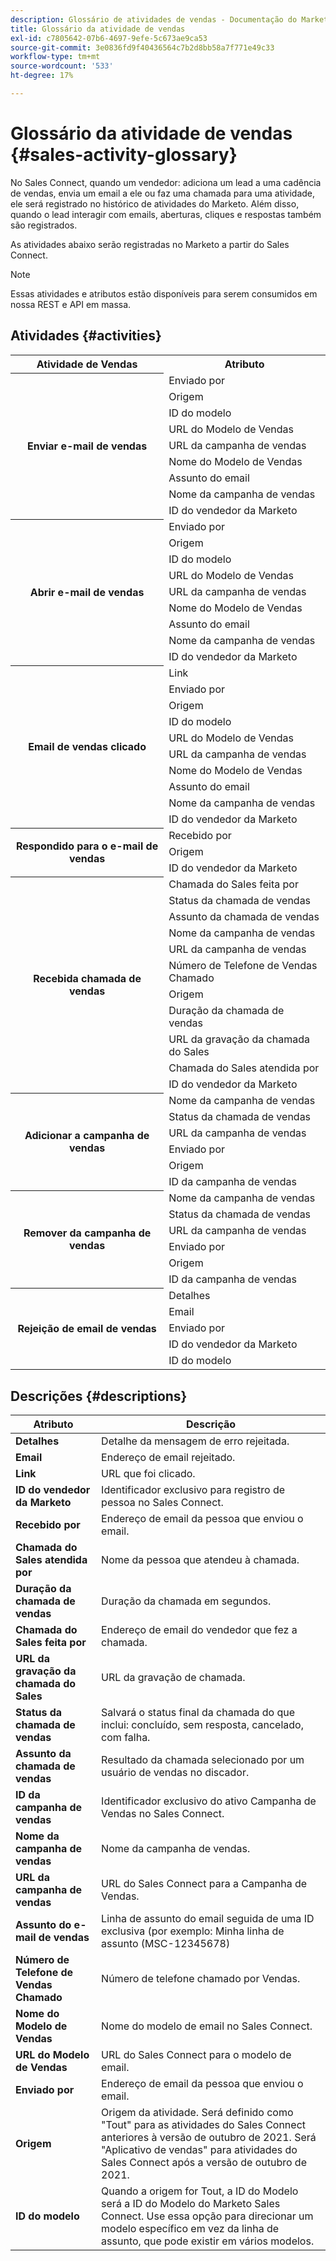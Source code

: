 ```yaml
---
description: Glossário de atividades de vendas - Documentação do Marketo - Documentação do produto
title: Glossário da atividade de vendas
exl-id: c7805642-07b6-4697-9efe-5c673ae9ca53
source-git-commit: 3e0836fd9f40436564c7b2d8bb58a7f771e49c33
workflow-type: tm+mt
source-wordcount: '533'
ht-degree: 17%

---
```


# Glossário da atividade de vendas {#sales-activity-glossary}

No Sales Connect, quando um vendedor: adiciona um lead a uma cadência de vendas, envia um email a ele ou faz uma chamada para uma atividade, ele será registrado no histórico de atividades do Marketo. Além disso, quando o lead interagir com emails, aberturas, cliques e respostas também são registrados.

As atividades abaixo serão registradas no Marketo a partir do Sales Connect.

>[!NOTE]
>
>Essas atividades e atributos estão disponíveis para serem consumidos em nossa REST e API em massa.

## Atividades {#activities}

<table>
 <tr>
  <th>Atividade de Vendas</th>
  <th>Atributo</th>
 </tr>
 <tr>
  <th rowspan="9">Enviar e-mail de vendas</th>
  <td>Enviado por</td>
 </tr>
 <tr>
  <td>Origem</td>
 </tr>
 <tr>
  <td>ID do modelo</td>
 </tr>
 <tr>
  <td>URL do Modelo de Vendas</td>
 </tr>
 <tr>
  <td>URL da campanha de vendas</td>
 </tr>
 <tr>
  <td>Nome do Modelo de Vendas</td>
 </tr>
 <tr>
  <td>Assunto do email</td>
 </tr>
 <tr>
  <td>Nome da campanha de vendas</td>
 </tr>
 <tr>
  <td>ID do vendedor da Marketo</td>
 </tr>
 <tr>
  <th rowspan="9">Abrir e-mail de vendas</th>
  <td>Enviado por</td>
 </tr>
 <tr>
  <td>Origem</td>
 </tr>
 <tr>
  <td>ID do modelo</td>
 </tr>
 <tr>
  <td>URL do Modelo de Vendas</td>
 </tr>
 <tr>
  <td>URL da campanha de vendas</td>
 </tr>
 <tr>
  <td>Nome do Modelo de Vendas</td>
 </tr>
 <tr>
  <td>Assunto do email</td>
 </tr>
 <tr>
  <td>Nome da campanha de vendas</td>
 </tr>
 <tr>
  <td>ID do vendedor da Marketo</td>
 </tr>
 <tr>
  <th rowspan="10">Email de vendas clicado</th>
  <td>Link</td>
 </tr>
 <tr>
  <td>Enviado por</td>
 </tr>
 <tr>
  <td>Origem</td>
 </tr>
 <tr>
  <td>ID do modelo</td>
 </tr>
 <tr>
  <td>URL do Modelo de Vendas</td>
 </tr>
 <tr>
  <td>URL da campanha de vendas</td>
 </tr>
 <tr>
  <td>Nome do Modelo de Vendas</td>
 </tr>
 <tr>
  <td>Assunto do email</td>
 </tr>
 <tr>
  <td>Nome da campanha de vendas</td>
 </tr>
 <tr>
  <td>ID do vendedor da Marketo</td>
 </tr>
<tr>
  <th rowspan="3">Respondido para o e-mail de vendas</th>
  <td>Recebido por</td>
 </tr>
 <tr>
  <td>Origem</td>
 </tr>
 <tr>
  <td>ID do vendedor da Marketo</td>
 </tr>
 <tr>
  <th rowspan="11">Recebida chamada de vendas</th>
  <td>Chamada do Sales feita por</td>
 </tr>
 <tr>
  <td>Status da chamada de vendas</td>
 </tr>
 <tr>
  <td>Assunto da chamada de vendas</td>
 </tr>
 <tr>
  <td>Nome da campanha de vendas</td>
 </tr>
 <tr>
  <td>URL da campanha de vendas</td>
 </tr>
 <tr>
  <td>Número de Telefone de Vendas Chamado</td>
 </tr>
 <tr>
  <td>Origem</td>
 </tr>
 <tr>
  <td>Duração da chamada de vendas</td>
 </tr>
 <tr>
  <td>URL da gravação da chamada do Sales</td>
 </tr>
  <tr>
  <td>Chamada do Sales atendida por</td>
 </tr>
 <tr>
  <td>ID do vendedor da Marketo</td>
 </tr>
 <tr>
  <th rowspan="6">Adicionar a campanha de vendas</th>
  <td>Nome da campanha de vendas</td>
 </tr>
 <tr>
  <td>Status da chamada de vendas</td>
 </tr>
 <tr>
  <td>URL da campanha de vendas</td>
 </tr>
 <tr>
  <td>Enviado por</td>
 </tr>
 <tr>
  <td>Origem</td>
 </tr>
 <tr>
  <td>ID da campanha de vendas</td>
 </tr>
 <tr>
  <th rowspan="6">Remover da campanha de vendas</th>
  <td>Nome da campanha de vendas</td>
 </tr>
 <tr>
  <td>Status da chamada de vendas</td>
 </tr>
 <tr>
  <td>URL da campanha de vendas</td>
 </tr>
 <tr>
  <td>Enviado por</td>
 </tr>
 <tr>
  <td>Origem</td>
 </tr>
 <tr>
  <td>ID da campanha de vendas</td>
 </tr>
 <tr>
  <th rowspan="5">Rejeição de email de vendas</th>
  <td>Detalhes</td>
 </tr>
 <tr>
  <td>Email</td>
 </tr>
 <tr>
  <td>Enviado por</td>
 </tr>
 <tr>
  <td>ID do vendedor da Marketo</td>
 </tr>
 <tr>
  <td>ID do modelo</td>
 </tr>
</table>

## Descrições {#descriptions}

<table> 
 <tr>
  <th>Atributo</th>
  <th>Descrição</th>
 </tr>
 <tbody> 
 <tr> 
   <td><strong>Detalhes</strong></td> 
   <td>Detalhe da mensagem de erro rejeitada.</td> 
  </tr> 
  <tr> 
   <td><strong>Email</strong></td> 
   <td>Endereço de email rejeitado.</td> 
  </tr> 
  <tr> 
   <td><strong>Link</strong></td> 
   <td>URL que foi clicado.</td> 
  </tr> 
  <tr> 
   <td><strong>ID do vendedor da Marketo</strong></td> 
   <td>Identificador exclusivo para registro de pessoa no Sales Connect.</td> 
  </tr> 
  <tr> 
   <td><strong>Recebido por</strong></td> 
   <td>Endereço de email da pessoa que enviou o email.</td> 
  </tr>
  <tr> 
   <td><strong>Chamada do Sales atendida por</strong></td> 
   <td>Nome da pessoa que atendeu à chamada.</td> 
  </tr>
  <tr> 
   <td><strong>Duração da chamada de vendas</strong></td> 
   <td>Duração da chamada em segundos.</td> 
  </tr>
  <tr> 
   <td><strong>Chamada do Sales feita por</strong></td> 
   <td>Endereço de email do vendedor que fez a chamada.</td> 
  </tr>
  <tr> 
   <td><strong>URL da gravação da chamada do Sales</strong></td> 
   <td>URL da gravação de chamada.</td> 
  </tr>
  <tr> 
   <td><strong>Status da chamada de vendas</strong></td> 
   <td>Salvará o status final da chamada do que inclui: concluído, sem resposta, cancelado, com falha.</td> 
  </tr>
  <tr> 
   <td><strong>Assunto da chamada de vendas</strong></td> 
   <td>Resultado da chamada selecionado por um usuário de vendas no discador.</td> 
  </tr>
  <tr> 
   <td><strong>ID da campanha de vendas</strong></td> 
   <td>Identificador exclusivo do ativo Campanha de Vendas no Sales Connect.</td> 
  </tr>
  <tr> 
   <td><strong>Nome da campanha de vendas</strong></td> 
   <td>Nome da campanha de vendas.</td> 
  </tr>
  <tr> 
   <td><strong>URL da campanha de vendas</strong></td> 
   <td>URL do Sales Connect para a Campanha de Vendas.</td> 
  </tr>
  <tr> 
   <td><strong>Assunto do e-mail de vendas</strong></td> 
   <td>Linha de assunto do email seguida de uma ID exclusiva (por exemplo: Minha linha de assunto (MSC-12345678)</td> 
  </tr>
  <tr> 
   <td><strong>Número de Telefone de Vendas Chamado</strong></td> 
   <td>Número de telefone chamado por Vendas.</td> 
  </tr>
  <tr> 
   <td><strong>Nome do Modelo de Vendas</strong></td> 
   <td>Nome do modelo de email no Sales Connect.</td> 
  </tr>
  <tr> 
   <td><strong>URL do Modelo de Vendas</strong></td> 
   <td>URL do Sales Connect para o modelo de email.</td> 
  </tr>
  <tr> 
   <td><strong>Enviado por</strong></td>
   <td>Endereço de email da pessoa que enviou o email.</td> 
  </tr> 
  <tr> 
   <td><strong>Origem</strong></td> 
   <td>Origem da atividade. Será definido como "Tout" para as atividades do Sales Connect anteriores à versão de outubro de 2021. Será "Aplicativo de vendas" para atividades do Sales Connect após a versão de outubro de 2021.</td>
  </tr> 
  <tr> 
   <td><strong>ID do modelo</strong></td> 
   <td>Quando a origem for Tout, a ID do Modelo será a ID do Modelo do Marketo Sales Connect. Use essa opção para direcionar um modelo específico em vez da linha de assunto, que pode existir em vários modelos.
</td> 
  </tr> 
 </tbody> 
</table>
